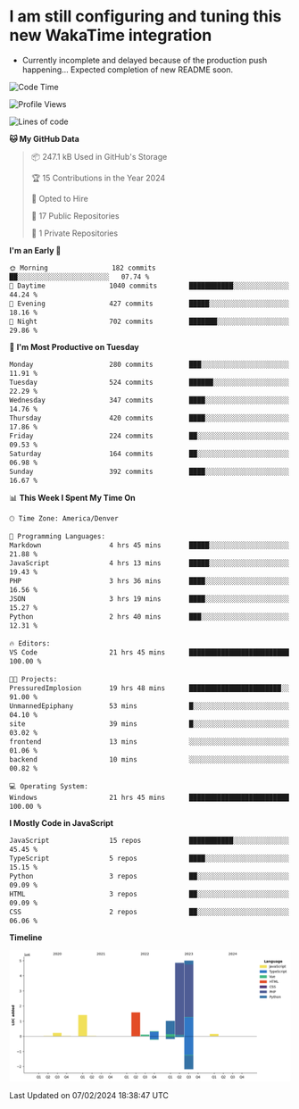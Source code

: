 # I am still configuring and tuning this new WakaTime integration
- Currently incomplete and delayed because of the production push happening... Expected completion of new README soon.
<!--START_SECTION:waka-->
![Code Time](http://img.shields.io/badge/Code%20Time-482%20hrs%2046%20mins-blue)

![Profile Views](http://img.shields.io/badge/Profile%20Views-0-blue)

![Lines of code](https://img.shields.io/badge/From%20Hello%20World%20I%27ve%20Written-14.7%20million%20lines%20of%20code-blue)

**🐱 My GitHub Data** 

> 📦 247.1 kB Used in GitHub's Storage 
 > 
> 🏆 15 Contributions in the Year 2024
 > 
> 💼 Opted to Hire
 > 
> 📜 17 Public Repositories 
 > 
> 🔑 1 Private Repositories 
 > 
**I'm an Early 🐤** 

```text
🌞 Morning                182 commits         ██░░░░░░░░░░░░░░░░░░░░░░░   07.74 % 
🌆 Daytime                1040 commits        ███████████░░░░░░░░░░░░░░   44.24 % 
🌃 Evening                427 commits         █████░░░░░░░░░░░░░░░░░░░░   18.16 % 
🌙 Night                  702 commits         ███████░░░░░░░░░░░░░░░░░░   29.86 % 
```
📅 **I'm Most Productive on Tuesday** 

```text
Monday                   280 commits         ███░░░░░░░░░░░░░░░░░░░░░░   11.91 % 
Tuesday                  524 commits         ██████░░░░░░░░░░░░░░░░░░░   22.29 % 
Wednesday                347 commits         ████░░░░░░░░░░░░░░░░░░░░░   14.76 % 
Thursday                 420 commits         ████░░░░░░░░░░░░░░░░░░░░░   17.86 % 
Friday                   224 commits         ██░░░░░░░░░░░░░░░░░░░░░░░   09.53 % 
Saturday                 164 commits         ██░░░░░░░░░░░░░░░░░░░░░░░   06.98 % 
Sunday                   392 commits         ████░░░░░░░░░░░░░░░░░░░░░   16.67 % 
```


📊 **This Week I Spent My Time On** 

```text
🕑︎ Time Zone: America/Denver

💬 Programming Languages: 
Markdown                 4 hrs 45 mins       █████░░░░░░░░░░░░░░░░░░░░   21.88 % 
JavaScript               4 hrs 13 mins       █████░░░░░░░░░░░░░░░░░░░░   19.43 % 
PHP                      3 hrs 36 mins       ████░░░░░░░░░░░░░░░░░░░░░   16.56 % 
JSON                     3 hrs 19 mins       ████░░░░░░░░░░░░░░░░░░░░░   15.27 % 
Python                   2 hrs 40 mins       ███░░░░░░░░░░░░░░░░░░░░░░   12.31 % 

🔥 Editors: 
VS Code                  21 hrs 45 mins      █████████████████████████   100.00 % 

🐱‍💻 Projects: 
PressuredImplosion       19 hrs 48 mins      ███████████████████████░░   91.00 % 
UnmannedEpiphany         53 mins             █░░░░░░░░░░░░░░░░░░░░░░░░   04.10 % 
site                     39 mins             █░░░░░░░░░░░░░░░░░░░░░░░░   03.02 % 
frontend                 13 mins             ░░░░░░░░░░░░░░░░░░░░░░░░░   01.06 % 
backend                  10 mins             ░░░░░░░░░░░░░░░░░░░░░░░░░   00.82 % 

💻 Operating System: 
Windows                  21 hrs 45 mins      █████████████████████████   100.00 % 
```

**I Mostly Code in JavaScript** 

```text
JavaScript               15 repos            ███████████░░░░░░░░░░░░░░   45.45 % 
TypeScript               5 repos             ████░░░░░░░░░░░░░░░░░░░░░   15.15 % 
Python                   3 repos             ██░░░░░░░░░░░░░░░░░░░░░░░   09.09 % 
HTML                     3 repos             ██░░░░░░░░░░░░░░░░░░░░░░░   09.09 % 
CSS                      2 repos             ██░░░░░░░░░░░░░░░░░░░░░░░   06.06 % 
```



**Timeline**

![Lines of Code chart](https://raw.githubusercontent.com/certifiedbice/certifiedbice/main/assets/bar_graph.png)


 Last Updated on 07/02/2024 18:38:47 UTC
<!--END_SECTION:waka-->
